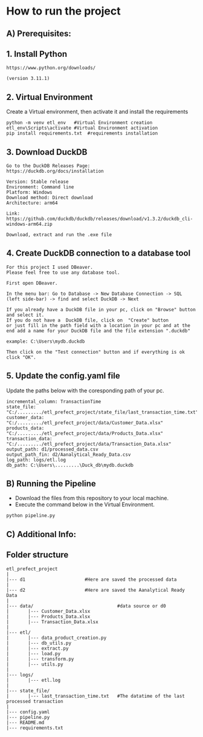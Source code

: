 # **How to run the project**


## **A) Prerequisites:**


## 1. Install Python
```plaintext
https://www.python.org/downloads/

(version 3.11.1)
```


## 2. Virtual Environment
Create a Virtual environment, then activate it and install the requirements
```plaintext
python -m venv etl_env   #Virtual Environment creation
etl_env\Scripts\activate #Virtual Environment activation
pip install requirements.txt  #requirements installation
```



## 3. Download DuckDB  
```plaintext
Go to the DuckDB Releases Page:
https://duckdb.org/docs/installation

Version: Stable release
Environment: Command line
Platform: Windows
Download method: Direct download
Architecture: arm64

Link: https://github.com/duckdb/duckdb/releases/download/v1.3.2/duckdb_cli-windows-arm64.zip

Download, extract and run the .exe file
```

## 4. Create DuckDB connection to a database tool  
```plaintext
For this project I used DBeaver.
Please feel free to use any database tool.

First open DBeaver.

In the menu bar: Go to Database -> New Database Connection -> SQL (left side-bar) -> find and select DuckDB -> Next

If you already have a DuckDB file in your pc, click on "Browse" button and select it.
If you do not have a  DuckDB file, click on  "Create" button 
or just fill in the path field with a location in your pc and at the end add a name for your DuckDB file and the file extension ".duckdb"

example: C:\Users\mydb.duckdb

Then click on the "Test connection" button and if everything is ok click "OK".
```



## 5. Update the config.yaml file
Update the paths below with the coresponding path of your pc.
```plaintext
incremental_column: TransactionTime
state_file: "C:/........./etl_prefect_project/state_file/last_transaction_time.txt"
customer_data: "C:/........./etl_prefect_project/data/Customer_Data.xlsx"
products_data: "C:/........./etl_prefect_project/data/Products_Data.xlsx"
transaction_data: "C:/........./etl_prefect_project/data/Transaction_Data.xlsx"
output_path: d1/processed_data.csv
output_path_fin: d2/Aanalytical_Ready_Data.csv
log_path: logs/etl.log
db_path: C:\Users\.........\Duck_db\mydb.duckdb
```



## **B) Running the Pipeline**
* Download the files from this repository to your local machine.
* Execute the command below in the Virtual Environment.
```plaintext
python pipeline.py
```




## **C) Additional Info:**


## Folder structure

```plaintext
etl_prefect_project
|
|--- d1                      #Here are saved the processed data                                  
|
|--- d2                      #Here are saved the Aanalytical Ready Data
|
|--- data/                               #data source or d0
|       |--- Customer_Data.xlsx
|       |--- Products_Data.xlsx
|       |--- Transaction_Data.xlsx
|
|--- etl/
|       |--- data_product_creation.py
|       |--- db_utils.py
|       |--- extract.py
|       |--- load.py
|       |--- transform.py
|       |--- utils.py
|
|--- logs/
|       |--- etl.log
|
|--- state_file/
|       |--- last_transaction_time.txt   #The datatime of the last processed transaction
|
|--- config.yaml
|--- pipeline.py
|--- README.md
|--- requirements.txt
```
